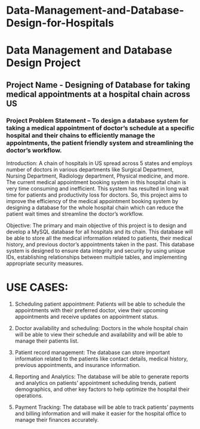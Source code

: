 # Data-Management-and-Database-Design-for-Hospitals


# Data Management and Database Design Project

## Project Name - Designing of Database for taking medical appointments at a hospital chain across US


### Project Problem Statement – To design a database system for taking a medical appointment of doctor’s schedule at a specific hospital and their chains to efficiently manage the appointments, the patient friendly system and streamlining the doctor’s workflow.
 
Introduction: A chain of hospitals in US spread across 5 states and employs number of doctors in various departments like Surgical Department, Nursing Department, Radiology department, Physical medicine, and more. The current medical appointment booking system in this hospital chain is very time consuming and inefficient. This system has resulted in long wait time for patients and productivity loss for doctors. So, this project aims to improve the efficiency of the medical appointment booking system by designing a database for the whole hospital chain which can reduce the patient wait times and streamline the doctor’s workflow.
 
Objective: The primary and main objective of this project is to design and develop a MySQL database for all hospitals and its chain. This database will be able to store all the medical information related to patients, their medical history, and previous doctor’s appointments taken in the past. This database system is designed to ensure data integrity and security by using unique IDs, establishing relationships between multiple tables, and implementing appropriate security measures.


# USE CASES: 

1.	Scheduling patient appointment: Patients will be able to schedule the appointments with their preferred doctor, view their upcoming appointments and receive updates on appointment status.

2.	Doctor availability and scheduling:  Doctors in the whole hospital chain will be able to view their schedule and availability and will be able to manage their patients list.

3.	Patient record management: The database can store important information related to the patients like contact details, medical history, previous appointments, and insurance information.

4.	Reporting and Analytics: The database will be able to generate reports and analytics on patients’ appointment scheduling trends, patient demographics, and other key factors to help optimize the hospital their operations.

5.	Payment Tracking: The database will be able to track patients’ payments and billing information and will make it easier for the hospital office to manage their finances accurately.

